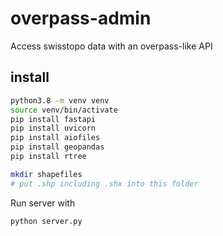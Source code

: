 # overpass-admin
Access swisstopo data with an overpass-like API

## install

```bash
python3.8 -m venv venv
source venv/bin/activate
pip install fastapi
pip install uvicorn
pip install aiofiles
pip install geopandas
pip install rtree

mkdir shapefiles
# put .shp including .shx into this folder
```


Run server with

```bash
python server.py
```